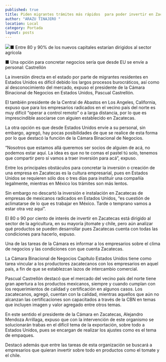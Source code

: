 ```yaml
---
published: true
title: Piden migrantes trámites más rápidos  para poder invertir en Zacatecas
author: "ARAZU TINAJERO "
location: Local
category: Portada
layout: posts
---
```


![](http://i.imgur.com/0sHnBwCm.jpg)■ Entre 80 y 90% de los nuevos capitales estarían dirigidos al sector agrícola

■ Una opción para concretar negocios sería que desde EU se envíe a personal: Castrellón

La inversión directa en el estado por parte de migrantes residentes en Estados Unidos es difícil debido los largos procesos burocráticos, así como al desconocimiento del mercado, expuso el presidente de la Cámara Binacional de Negocios en Estados Unidos, Pascual Castrellón.

El también presidente de la Central de Abastos en Los Angeles, California, expuso que para los empresarios radicados en el vecino país del norte es muy difícil “operar a control remoto” o a larga distancia, por lo que es imprescindible asociarse con alguien establecido en Zacatecas.

La otra opción es que desde Estados Unidos envíe a su personal, sin embargo, agregó, hay pocas posibilidades de que se realice de esta forma por lo que destacó la función de la Cámara Binacional de Negocios.

“Nosotros que estamos allá queremos ser socios de alguien de acá, no podemos estar aquí. La idea es que no te comas el pastel tú solo, tenemos que compartir pero sí vamos a traer inversión para acá”, expuso.

Entre los principales obstáculos para concretar la inversión o creación de una empresa en Zacatecas es la cultura empresarial, pues en Estados Unidos se requieren sólo dos o tres días para instituir una compañía legalmente, mientras en México los trámites son más lentos.

Sin embargo no descartó la inversión e instalación en Zacatecas de empresas de mexicanos radicados en Estados Unidos, “es cuestión de aclimatarse de lo que es trabajar en México. Tarde o temprano vamos a estar otra vez aquí”.

El 80 o 90 por ciento de interés de invertir en Zacatecas está dirigido al sector de la agricultura, en su mayoría jitomate y chile, pero aún analizar qué productos se pueden desarrollar pues Zacatecas cuenta con todas las condiciones para hacerlo, expuso.

Una de las tareas de la Cámara es informar a los empresarios sobre el clima de negocios y las condiciones con que cuenta Zacatecas.

La Cámara Binacional de Negocios Capítulo Estados Unidos tiene como tarea vincular a los productores zacatecanos con los empresarios en aquel país, a fin de que se establezcan lazos de intercambio comercial.

Pascual Castrellón destacó que el mercado del vecino país del norte tiene gran apertura a los productos mexicanos, siempre y cuando cumplan con los requerimientos de calidad y certificación en algunos casos.
Los zacatecanos, agregó, cuentan con la calidad, mientras aquellos que aún no alcanzan las certificaciones son capacitados a través de la CBN en temas que incluyen imagen y valor agregado entre otros temas.

En este sentido el presidente de la Cámara en Zacatecas, Alejandro Mendoza Arrillaga, expuso que con la intervención de este organismo se solucionarán trabas en el difícil tema de la exportación, sobre todo a Estados Unidos, pues se encargan de realizar los ajustes como es el tema de empaques.

Destacó además que entre las tareas de esta organización se buscará a empresarios que quieran invertir sobre todo en productos como el tomate y el chile.
